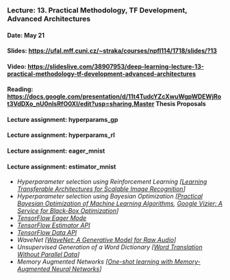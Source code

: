 ### Lecture: 13. Practical Methodology, TF Development, Advanced Architectures
#### Date: May 21
#### Slides: https://ufal.mff.cuni.cz/~straka/courses/npfl114/1718/slides/?13
#### Video: https://slideslive.com/38907953/deep-learning-lecture-13-practical-methodology-tf-development-advanced-architectures
#### Reading: https://docs.google.com/presentation/d/11t4TudcYZcXwuWgpWDEWjRot3VdDXo_nU0nlsRfO0XI/edit?usp=sharing,Master Thesis Proposals
#### Lecture assignment: hyperparams_gp
#### Lecture assignment: hyperparams_rl
#### Lecture assignment: eager_mnist
#### Lecture assignment: estimator_mnist

- *Hyperparameter selection using Reinforcement Learning [[Learning Transferable Architectures for Scalable Image Recognition](https://arxiv.org/abs/1707.07012)]*
- *Hyperparameter selection using Bayesian Optimization [[Practical Bayesian Optimization of Machine Learning Algorithms](https://arxiv.org/abs/1206.2944), [Google Vizier: A Service for Black-Box Optimization](https://ai.google/research/pubs/pub46180)]*
- *[TensorFlow Eager Mode](https://www.tensorflow.org/programmers_guide/eager)*
- *[TensorFlow Estimator API](https://www.tensorflow.org/programmers_guide/estimators)*
- *[TensorFlow Data API](https://www.tensorflow.org/programmers_guide/datasets)*
- *WaveNet [[WaveNet: A Generative Model for Raw Audio](https://arxiv.org/abs/1609.03499)]*
- *Unsupervised Generation of a Word Dictionary [[Word Translation Without Parallel Data](https://arxiv.org/abs/1710.04087)]*
- *Memory Augmented Networks [[One-shot learning with Memory-Augmented Neural Networks](https://arxiv.org/abs/1605.06065)]*
